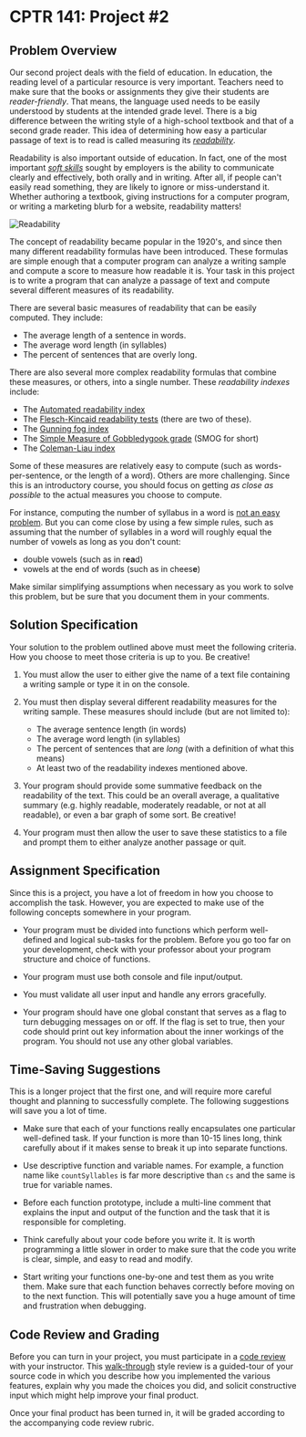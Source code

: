 # CPTR 141: Project #2

## Problem Overview
Our second project deals with the field of education.  In education, the reading level of a particular resource is very important.  Teachers need to make sure that the books or assignments they give their students are *reader-friendly*.  That means, the language used needs to be easily understood by students at the intended grade level.  There is a big difference between the writing style of a high-school textbook and that of a second grade reader.  This idea of determining how easy a particular passage of text is to read is called measuring its [*readability*](https://en.wikipedia.org/wiki/Readability).

Readability is also important outside of education.  In fact, one of the most important [*soft skills*](https://en.wikipedia.org/wiki/Soft_skills) sought by employers is the ability to communicate clearly and effectively, both orally and in writing.   After all, if people can't easily read something, they are likely to ignore or miss-understand it.  Whether authoring a textbook, giving instructions for a computer program, or writing a marketing blurb for a website, readability matters!

![Readability](https://www.tckpublishing.com/wp-content/uploads/2016/04/Readability-1-1030x749.png)

The concept of readability became popular in the 1920's, and since then  many different readability formulas have been introduced. These formulas are simple enough that a computer program can analyze a writing sample and compute a score to measure how readable it is.  Your task in this project is to write a program that can analyze a passage of text and compute several different measures of its readability.

There are several basic measures of readability that can be easily computed.  They include:

* The average length of a sentence in words.
* The average word length (in syllables)
* The percent of sentences that are overly long.

There are also several more complex readability formulas that combine these measures, or others, into a single number.  These *readability indexes* include:

* The [Automated readability index](https://en.wikipedia.org/wiki/Automated_readability_index)
* The [Flesch-Kincaid readability tests](https://en.wikipedia.org/wiki/Flesch%E2%80%93Kincaid_readability_tests) (there are two of these).
* The [Gunning fog index](https://en.wikipedia.org/wiki/Gunning_fog_index)
* The [Simple Measure of Gobbledygook grade](https://en.wikipedia.org/wiki/SMOG) (SMOG for short)
* The [Coleman-Liau index](https://en.wikipedia.org/wiki/Coleman%E2%80%93Liau_index)

Some of these measures are relatively easy to compute (such as words-per-sentence, or the length of a word).  Others are more challenging.  Since this is an introductory course, you should focus on getting *as close as possible* to the actual measures you choose to compute.

For instance, computing the number of syllabus in a word is [not an easy problem](https://stackoverflow.com/questions/405161/detecting-syllables-in-a-word).  But you can come close by using a few simple rules, such as assuming that the number of syllables in a word will roughly equal the number of vowels as long as you don't count:

* double vowels (such as in r**ea**d) 
* vowels at the end of words (such as in chees**e**)

Make similar simplifying assumptions when necessary as you work to solve this problem, but be sure that you document them in your comments.


## Solution Specification
Your solution to the problem outlined above must meet the following criteria.  How you choose to meet those criteria is up to you.  Be creative!

1. You must allow the user to either give the name of a text file containing a writing sample or type it in on the console.

2. You must then display several different readability measures for the writing sample.  These measures should include (but are not limited to):  

    * The average sentence length (in words)
    * The average word length (in syllables)
    * The percent of sentences that are *long* (with a definition of what this means)
    * At least two of the readability indexes mentioned above.
    
3. Your program should provide some summative feedback on the readability of the text.  This could be an overall average, a qualitative summary (e.g. highly readable, moderately readable, or not at all readable), or even a bar graph of some sort.  Be creative!
    
4. Your program must then allow the user to save these statistics to a file and prompt them to either analyze another passage or quit.

## Assignment Specification
Since this is a project, you have a lot of freedom in how you choose to accomplish the task.  However, you are expected to make use of the following concepts somewhere in your program.

* Your program must be divided into functions which perform well-defined and logical sub-tasks for the problem.  Before you go too far on your development, check with your professor about your program structure and choice of functions.

* Your program must use both console and file input/output.

* You must validate all user input and handle any errors gracefully.

* Your program should have one global constant that serves as a flag to turn debugging messages on or off.  If the flag is set to true, then your code should print out key information about the inner workings of the program.   You should not use any other global variables. 


## Time-Saving Suggestions
This is a longer project that the first one, and will require more careful thought and planning to successfully complete.  The following suggestions will save you a lot of time.

* Make sure that each of your functions really encapsulates one particular well-defined task. If your function is more than 10-15 lines long, think carefully about if it makes sense to break it up into separate functions.  

* Use descriptive function and variable names.  For example, a function name like ``countSyllables`` is far more descriptive than ``cs`` and the same is true for variable names.  

* Before each function prototype, include a multi-line comment that explains the input and output of the function and the task that it is responsible for completing.  

* Think carefully about your code before you write it.  It is worth programming a little slower in order to make sure that the code you write is clear, simple, and easy to read and modify.  

* Start writing your functions one-by-one and test them as you write them.  Make sure that each function behaves correctly before moving on to the next function.  This will potentially save you a huge amount of time and frustration when debugging.

## Code Review and Grading
Before you can turn in your project, you must participate in a [code review](https://en.wikipedia.org/wiki/Code_review) with your instructor. This [walk-through](https://en.wikipedia.org/wiki/) style review is a guided-tour of your source code in which you describe how you implemented the various features, explain why you made the choices you did, and solicit constructive input which might help improve your final product.  

Once your final product has been turned in, it will be graded according to the accompanying code review rubric.
